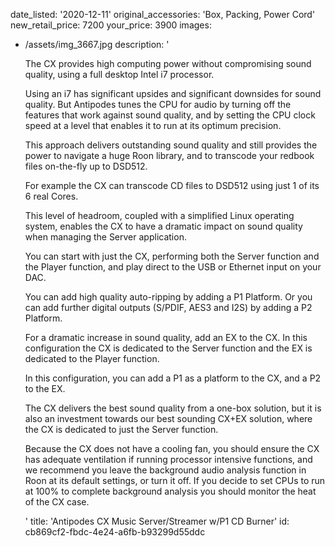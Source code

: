 date_listed: '2020-12-11'
original_accessories: 'Box, Packing, Power Cord'
new_retail_price: 7200
your_price: 3900
images:
  - /assets/img_3667.jpg
description: '<p>The CX provides high computing power without compromising sound quality, using a full desktop Intel i7 processor.</p><p>Using an i7 has significant upsides and significant downsides for sound quality. But Antipodes tunes the CPU for audio by turning off the features that work against sound quality, and by setting the CPU clock speed at a level that enables it to run at its optimum precision.</p><p>This approach delivers outstanding sound quality and still provides the power to navigate a huge Roon library, and to transcode your redbook files on-the-fly up to DSD512.</p><p>For example the CX can transcode CD files to DSD512 using just 1 of its 6 real Cores.</p><p>This level of headroom, coupled with a simplified Linux operating system, enables the CX to have a dramatic impact on sound quality when managing the Server application.</p><p>You can start with just the CX, performing both the Server function and the Player function, and play direct to the USB or Ethernet input on your DAC.</p><p>You can add high quality auto-ripping by adding a P1 Platform. Or you can add further digital outputs (S/PDIF, AES3 and I2S) by adding a P2 Platform.</p><p>For a dramatic increase in sound quality, add an EX to the CX. In this configuration the CX is dedicated to the Server function and the EX is dedicated to the Player function.</p><p>In this configuration, you can add a P1 as a platform to the CX, and a P2 to the EX.</p><p>The CX delivers the best sound quality from a one-box solution, but it is also an investment towards our best sounding CX+EX solution, where the CX is dedicated to just the Server function.</p><p>Because the CX does not have a cooling fan, you should ensure the CX has adequate ventilation if running processor intensive functions, and we recommend you leave the background audio analysis function in Roon at its default settings, or turn it off. If you decide to set CPUs to run at 100% to complete background analysis you should monitor the heat of the CX case.</p>'
title: 'Antipodes CX Music Server/Streamer w/P1 CD Burner'
id: cb869cf2-fbdc-4e24-a6fb-b93299d55ddc
